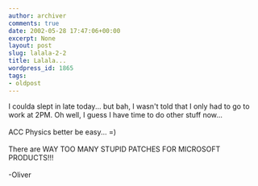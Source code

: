 ```yaml
---
author: archiver
comments: true
date: 2002-05-28 17:47:06+00:00
excerpt: None
layout: post
slug: lalala-2-2
title: Lalala...
wordpress_id: 1865
tags:
- oldpost
---
```


I coulda slept in late today... but bah, I wasn't told that I only had to go to work at 2PM. Oh well, I guess I have time to do other stuff now...<br /><br />ACC Physics better be easy... =)<br /><br />There are WAY TOO MANY STUPID PATCHES FOR MICROSOFT PRODUCTS!!!<br /><br />-Oliver